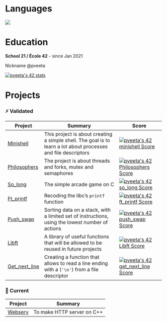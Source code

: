 # Languages
   
<p align="left"> 

<div align="left">
    
  <div align="left">
  <div style="display: flex;">
    <img src="https://github-readme-stats.vercel.app/api/top-langs/?username=serebryanaya&layout=compact&title_color=ffffff&icon_color=34abeb&text_color=daf7dc&bg_color=151515" style="vertical-align: top;" />

  </div>
</div>
    
    

# Education
**School 21 / École 42** - since Jan 2021

Nickname @pveeta

<!--
**serebryanaya/serebryanaya** is a ✨ _special_ ✨ repository because its `README.md` (this file) appears on your GitHub profile.

Here are some ideas to get you started:

- 🔭 I’m currently working on ...
- 🌱 I’m currently learning ...
- 👯 I’m looking to collaborate on ...
- 🤔 I’m looking for help with ...
- 💬 Ask me about ...
- 📫 How to reach me: ...
- 😄 Pronouns: ...
- ⚡ Fun fact: ...
-->


[![pveeta's 42 stats](https://badge42.vercel.app/api/v2/cl8x9ex0a00160gjzmj5wifcw/stats?cursusId=21&coalitionId=92)](https://github.com/JaeSeoKim/badge42)

# Projects

### ⚡ Validated



Project |Summary | Score     
---     |  -- | -------
[Minishell](https://github.com/serebryanaya/minishell_main) |This project is about creating a simple shell. The goal is to learn a lot about processes and file descriptors | [![pveeta's 42 minishell Score](https://badge42.vercel.app/api/v2/cl8x9ex0a00160gjzmj5wifcw/project/2366758)](https://github.com/JaeSeoKim/badge42)
[Philosophers](https://github.com/serebryanaya/Philosofers) |The project is about threads and forks, mutex and semaphores | [![pveeta's 42 Philosophers Score](https://badge42.vercel.app/api/v2/cl8x9ex0a00160gjzmj5wifcw/project/2366757)](https://github.com/JaeSeoKim/badge42)
[So_long](https://github.com/serebryanaya/so_long) | The simple arcade game on C  | [![pveeta's 42 so_long Score](https://badge42.vercel.app/api/v2/cl8x9ex0a00160gjzmj5wifcw/project/2313903)](https://github.com/JaeSeoKim/badge42)
[Ft_printf](https://github.com/serebryanaya/Printf_School21)  | Recoding the libc’s `printf` function | [![pveeta's 42 ft_printf Score](https://badge42.vercel.app/api/v2/cl8x9ex0a00160gjzmj5wifcw/project/2185078)](https://github.com/JaeSeoKim/badge42)
[Push_swap](https://github.com/serebryanaya/Push_swap) | Sorting data on a stack, with a limited set of instructions, using the lowest  number of actions | [![pveeta's 42 push_swap Score](https://badge42.vercel.app/api/v2/cl8x9ex0a00160gjzmj5wifcw/project/2257157)](https://github.com/JaeSeoKim/badge42)
[Libft](https://github.com/serebryanaya/Libft_School21) | A library of useful functions that will be allowed to be reused in future projects | [![pveeta's 42 Libft Score](https://badge42.vercel.app/api/v2/cl8x9ex0a00160gjzmj5wifcw/project/2157258)](https://github.com/JaeSeoKim/badge42)
[Get_next_line](https://github.com/serebryanaya/Get_next_line-42) | Creating a function that allows to read a line ending with a (`'\n'`) from a file descriptor | [![pveeta's 42 get_next_line Score](https://badge42.vercel.app/api/v2/cl8x9ex0a00160gjzmj5wifcw/project/2168736)](https://github.com/JaeSeoKim/badge42)


### 🔭 Current
Project         | Summary |        
---            | --- |
[Webserv](https://github.com/D-lana/ft_webserv)   | To make HTTP server on C++  |
